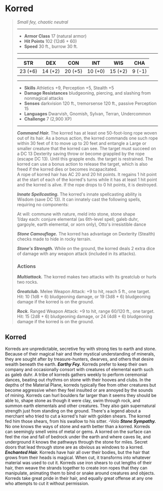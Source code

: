 # Korred
>*Small fey, chaotic neutral*
>___
>- **Armor Class** 17 (natural armor)
>- **Hit Points** 102 (12d6 + 60)
>- **Speed** 30 ft., burrow 30 ft.
>___
>|STR|DEX|CON|INT|WIS|CHA|
>|:---:|:---:|:---:|:---:|:---:|:---:|
>|23 (+6)|14 (+2)|20 (+5)|10 (+0)|15 (+2)|9 (-1)|
>___
>- **Skills** Athletics +9, Perception +5, Stealth +5
>- **Damage Resistances** bludgeoning, piercing, and slashing from nonmagical attacks
>- **Senses** darkvision 120 ft., tremorsense 120 ft., passive Perception 15
>- **Languages** Dwarvish, Gnomish, Sylvan, Terran, Undercommon
>- **Challenge** 7 (2,900 XP)
>___
>***Command Hair.*** The korred has at least one 50-foot-long rope woven out of its hair. As a bonus action, the korred commands one such rope within 30 feet of it to move up to 20 feet and entangle a Large or smaller creature that the korred can see. The target must succeed on a DC 13 Dexterity saving throw or become grappled by the rope (escape DC 13). Until this grapple ends. the target is restrained. The korred can use a bonus action to release the target, which is also freed if the korred dies or becomes incapacitated.  
>A rope of korred hair has AC 20 and 20 hit points. It regains 1 hit point at the start of each of the korred's turns while it has at least 1 hit point and the korred is alive. If the rope drops to 0 hit points, it is destroyed.  
>
>***Innate Spellcasting.*** The korred's innate spellcasting ability is Wisdom (save DC 13). It can innately cast the following spells, requiring no components:  
>
>At will: commune with nature, meld into stone, stone shape  
>1/day each: conjure elemental (as 6th-level spell; galeb duhr, gargoyle, earth elemental, or xorn only), Otto's irresistible dance  
>
>
>***Stone Camouflage.*** The korred has advantage on Dexterity (Stealth) checks made to hide in rocky terrain.  
>
>***Stone's Strength.*** While on the ground, the korred deals 2 extra dice of damage with any weapon attack (included in its attacks).  
>
>### Actions
>***Multiattack.*** The korred makes two attacks with its greatclub or hurls two rocks.  
>
>***Greatclub.*** Melee Weapon Attack: +9 to hit, reach 5 ft., one target. Hit: 10 (1d8 + 6) bludgeoning damage, or 19 (3d8 + 6) bludgeoning damage if the korred is on the ground.  
>
>***Rock.*** Ranged Weapon Attack: +9 to hit, range 60/120 ft., one target. Hit: 15 (2d8 + 6) bludgeoning damage, or 24 (4d8 + 6) bludgeoning damage if the korred is on the ground.
## Korred
Korreds are unpredictable, secretive fey with strong ties to earth and stone. Because of their magical hair and their mystical understanding of minerals, they are sought after by treasure-hunters, dwarves, and others that desire wealth beneath the earth.
***Earthy Fey.***  Korreds prefer to keep their own company and occasionally consort with creatures of elemental earth such as galeb duhr. A tribe of korreds gathers weekly to perform ceremonial dances, beating out rhythms on stone with their hooves and clubs. In the depths of the Material Plane, korreds typically flee from other creatures but become aggressive when they feel insulted or are annoyed by the sounds of mining.
Korreds can hurl boulders far larger than it seems they should be able to, shape stone as though it were clay, swim through rock, and summon earth elementals and other creatures. They also gain supernatural strength just from standing on the ground.
There's a legend about a merchant who tried to cut a korred's hair with golden shears. The korred fed him those shears, from his swallow to his sitter.
-Volo
***Stone Sympathy.***  No one knows the ways of stone and earth better than a korred. Korreds can seemingly smell veins of metal or gems. A korred on the surface can feel the rise and fall of bedrock under the earth and where caves lie, and underground it knows the pathways through the stone for miles. Secret doors that lead through stone are as obvious as windows to a korred.
***Enchanted Hair.***  Korreds have hair all over their bodies, but the hair that grows from their heads is magical. When cut, it transforms into whatever material was used to cut it. Korreds use iron shears to cut lengths of their hair, then weave the strands together to create iron ropes that they can manipulate, animating them to bind or snake around creatures and objects. Korreds take great pride in their hair, and equally great offense at any one who attempts to cut it without permission.